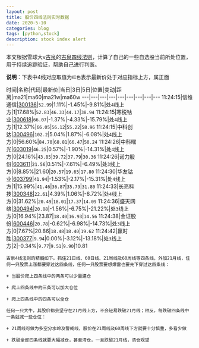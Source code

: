 ```yaml
---
layout: post
title: 股价四线法则实时数据
date: 2020-5-10
categories: blog
tags: [python,stock]
description: stock index alert
---
```



本文根据雪球大v[古泉](https://xueqiu.com/u/7148646888)的[古泉四线法则](https://xueqiu.com/7148646888/130498192)，计算了自己的一些自选股当前所处位置，用于持续追踪验证，帮助自己进行判断。

**说明**：下表中4线对应取值为`红色`表示最新价处于对应指标上方，属正面

时间|名称|代码|最新价|当日|3日|5日|位置|变动|距离|ma21|ma60|ma21w|ma60w
---|---|---|---|---|---|---|---|---
11:24:15|信维通信|[300136](https://xueqiu.com/S/SZ300136)|`52.99`|1.11%|-1.45%|-9.81%|处`4`线上方|1|17.68%|`52.83`|`46.33`|`44.17`|`38.94`
11:24:15|寒锐钴业|[300618](https://xueqiu.com/S/SZ300618)|`66.07`|-1.37%|-4.33%|-15.79%|处`4`线上方|1|12.37%|`66.05`|`56.12`|`55.22`|`58.96`
11:24:15|中科创达|[300496](https://xueqiu.com/S/SZ300496)|`102.2`|5.04%|1.87%|-6.08%|处`4`线上方|0|56.60%|`84.70`|`68.81`|`66.47`|`50.24`
11:24:26|中科曙光|[603019](https://xueqiu.com/S/SH603019)|`46.25`|0.57%|-1.90%|-14.31%|处`4`线上方|0|24.16%|`43.85`|`39.72`|`37.79`|`30.36`
11:24:26|诺力股份|[603611](https://xueqiu.com/S/SH603611)|`21.56`|0.51%|-7.61%|-6.49%|处`3`线上方|0|8.85%|21.60|`20.57`|`19.65`|`17.80`
11:24:30|华友钴业|[603799](https://xueqiu.com/S/SH603799)|`41.94`|-1.53%|-2.17%|-15.31%|处`4`线上方|1|15.99%|`41.46`|`36.87`|`35.79`|`31.80`
11:24:33|长亮科技|[300348](https://xueqiu.com/S/SZ300348)|`22.61`|4.39%|1.06%|-6.72%|处`4`线上方|0|31.62%|`20.49`|`18.01`|`17.37`|`14.09`
11:24:36|盛天网络|[300494](https://xueqiu.com/S/SZ300494)|`20.88`|-1.56%|-6.75%|-21.22%|处`3`线上方|0|16.94%|23.87|`18.40`|`16.93`|`14.56`
11:24:38|金证股份|[600446](https://xueqiu.com/S/SH600446)|`20.78`|-0.62%|-6.98%|-14.73%|处`3`线上方|0|7.67%|20.86|`18.48`|`18.40`|`19.62`
11:24:42|赢时胜|[300377](https://xueqiu.com/S/SZ300377)|`9.94`|0.00%|-3.12%|-13.18%|处`3`线上方|2|-0.34%|`9.77`|`9.51`|`9.90`|10.81

```
古泉4线法则的精髓如下。抓住21日线、60日线、21周线及60周线等四条线，外加21月线，任何一只股票上涨都要穿过这四条线，任何一只股票要想爆雷也要先下穿过这四条线：

+ 当股价爬上四条线中的两条可以少量建仓

+ 爬上四条线中的三条可以加大仓位

+ 爬上四条线中的四条可以全仓

任何一只大牛，其股价都会坚守在21月线上方，不会轻易跌破21月线；相反，每跌破四条线中一条就减一些仓位：

+ 21周线可做为多空分水岭及警戒线，股价在21周线及60周线下方就要十分慎重，多看少做

+ 跌破全部四条线就要大幅减仓，甚至清仓，一旦跌破21月线，清仓观望
```